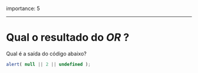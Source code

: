 importance: 5

---

# Qual o resultado do *OR* ?

Qual é a saída do código abaixo?

```js
alert( null || 2 || undefined );
```
